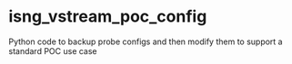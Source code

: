 # isng_vstream_poc_config
Python code to backup probe configs and then modify them to support a standard POC use case
